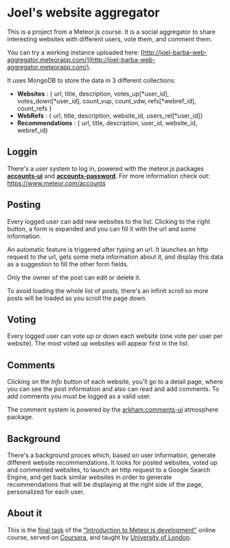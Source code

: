 # Joel's website aggregator
This is a project from a Meteor.js course. It is a social aggregator to share interesting websites with different users, vote them, and comment them.

You can try a working instance uploaded here: [http://joel-barba-web-aggregator.meteorapp.com/](http://joel-barba-web-aggregator.meteorapp.com/).

It uses MongoDB to store the data in 3 different collections:

* <strong>Websites</strong> : { url, title, description, votes_up[*user_id], votes_down[*user_id], count_vup, count_vdw, refs[*webref_id], count_refs }
* <strong>WebRefs</strong> : { url, title, description, website_id, users_rel[*user_id]}
* <strong>Recommendations</strong> : { url, title, description, user_id, website_id, webref_id}

## Loggin
There's a user system to log in, powered with the meteor.js packages <strong><a href="https://atmospherejs.com/meteor/accounts-ui">accounts-ui</a></strong> and <strong><a href="https://atmospherejs.com/meteor/accounts-password">accounts-password</a></strong>. For more information check out: https://www.meteor.com/accounts

## Posting
Every logged user can add new websites to the list. Clicking to the right button, a form is expanded and you can fill it with the url and some information.

An automatic feature is triggered after typing an url. It launches an http request to the url, gets some meta information about it, and display this data as a suggestion to fill the other form fields.

Only the owner of the post can edit or delete it.

To avoid loading the whole list of posts, there's an infinit scroll so more posts will be loaded as you scroll the page down.

## Voting
Every logged user can vote up or down each website (one vote per user per website). The most voted up websites will appear first in the list.

## Comments
Clicking on the _Info_ button of each website, you'll go to a detail page, where you can see the post information and also can read and add comments. To add comments you must be logged as a valid user.

The comment system is powered by the [arkham:comments-ui](https://atmospherejs.com/arkham/comments-ui) atmosphere package.

## Background
There's a background proces which, based on user information, generate different website recommendations. It looks for posted websites, voted up and commented websites, to launch an http request to a Google Search Engine, and get back similar websites in order to generate recommendations that will be displaying at the right side of the page, personalized for each user.


## About it
This is the [final task](https://www.coursera.org/learn/meteor-development/peer/aRIRG/build-a-social-website-aggregator) of the ["Introduction to Meteor.js development"](https://www.coursera.org/learn/meteor-development/) online course, served on [Coursera](https://www.coursera.org), and taught by [University of London](http://www.londoninternational.ac.uk/).

